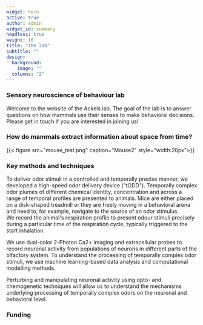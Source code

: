 ```yaml
---
widget: hero
active: true
author: admin
widget_id: summary
headless: true
weight: 10
title: "The lab"
subtitle: ""
design:
  background:
    image: ""
  columns: "2"
---
```

### Sensory neuroscience of behaviour lab
Welcome to the website of the Ackels lab. The goal of the lab is to answer questions on how mammals use their senses to make behavioral decisions.  
Please get in touch if you are interested in joining us!  


### How do mammals extract information about space from time?

{{< figure src="mouse_test.png" caption="Mouse2" style="width:20px">}}

### Key methods and techniques
To deliver odor stimuli in a controlled and temporally precise manner, we developed a high-speed odor delivery device ("tODD"). Temporally complex odor plumes of different chemical identity, concentration and across a range of temporal profiles are presented to animals. Mice are either placed on a disk-shaped treadmill or they are freely moving in a behavioral arena and need to, for example, navigate to the source of an odor stimulus.  
We record the animal's respiration profile to present odour stimuli precisely during a particular time of the respiration cycle, typically triggered to the start inhalation.  

We use dual-color 2-Photon Ca2+ imaging and extracellular probes to record neuronal activity from populations of neurons in different parts of the olfactory system. To understand the processing of temporally complex odor stimuli, we use machine learning-based data analysis and computational modelling methods.  

Perturbing and manipulating neuronal activity using opto- and chemogenetic techniques will allow us to understand the mechanisms underlying processing of temporally complex odors on the neuronal and behavioral level.

### Funding
